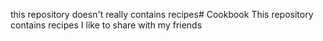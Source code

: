 this repository doesn't really contains recipes# Cookbook
This repository contains recipes I like to share with my friends
